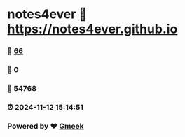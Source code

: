 # notes4ever :link: https://notes4ever.github.io 
### :page_facing_up: [66](https://notes4ever.github.io/tag.html) 
### :speech_balloon: 0 
### :hibiscus: 54768 
### :alarm_clock: 2024-11-12 15:14:51 
### Powered by :heart: [Gmeek](https://github.com/Meekdai/Gmeek)
